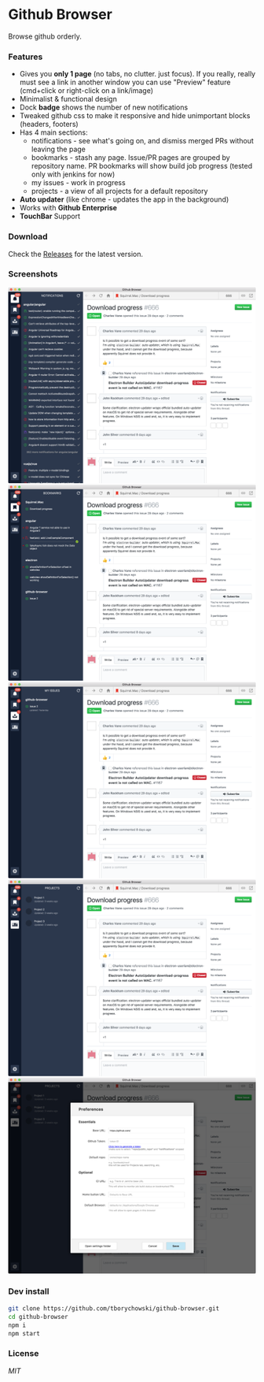 # Github Browser
Browse github orderly.

### Features
- Gives you **only 1 page** (no tabs, no clutter. just focus). If you really, really must see a link in another window you can use "Preview" feature (cmd+click or right-click on a link/image)
- Minimalist & functional design
- Dock **badge** shows the number of new notifications
- Tweaked github css to make it responsive and hide unimportant blocks (headers, footers)
- Has 4 main sections:
  - notifications - see what's going on, and dismiss merged PRs without leaving the page
  - bookmarks - stash any page. Issue/PR pages are grouped by repository name. PR bookmarks will show build job progress (tested only with jenkins for now)
  - my issues - work in progress
  - projects - a view of all projects for a default repository
- **Auto updater** (like chrome - updates the app in the background)
- Works with **Github Enterprise**
- **TouchBar** Support


### Download
Check the [Releases](https://github.com/tborychowski/github-browser/releases) for the latest version.


### Screenshots

![Notifications](screens/1-notifications.png)
![Bookmarks](screens/2-bookmarks.png)
![My Issues](screens/3-myissues.png)
![Projects](screens/4-projects.png)
![Settings](screens/5-settings.png)


### Dev install
```sh
git clone https://github.com/tborychowski/github-browser.git
cd github-browser
npm i
npm start
```


### License
*MIT*
